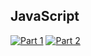 ## JavaScript
[![Part 1](https://img.shields.io/badge/Part%201-2.390ms-informational)](https://adventofcode.com/2021/)
[![Part 2](https://img.shields.io/badge/Part%202-18.465ms-informational)](https://adventofcode.com/2021/)